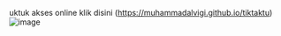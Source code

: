 uktuk akses online klik disini (https://muhammadalvigi.github.io/tiktaktu)
![image](https://github.com/user-attachments/assets/44285250-043d-4485-bd17-f94f0e745792)
